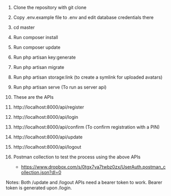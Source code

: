 1) Clone the repository with git clone

2) Copy .env.example file to .env and edit database credentials there

3) cd master

4) Run composer install

5) Run composer update

6) Run php artisan key:generate

7) Run php artisan migrate

8) Run php artisan storage:link (to create a symlink for uploaded avatars)

9) Run php artisan serve (To run as server api)

10) These are the APIs

11) http://localhost:8000/api/register

12) http://localhost:8000/api/login

13) http://localhost:8000/api/confirm (To confirm registration with a PIN)

14) http://localhost:8000/api/update

15) http://localhost:8000/api/logout

16) Postman collection to test the process using the above APIs

    - https://www.dropbox.com/s/0tgx7ya7twbz0zx/UserAuth.postman_collection.json?dl=0

Notes:
Both /update and /logout APIs need a bearer token to work. Bearer token is generated upon /login.
